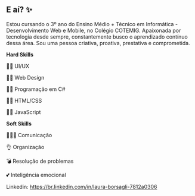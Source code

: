 ## **E aí?** ✨

Estou cursando o 3º ano do Ensino Médio + Técnico em Informática - Desenvolvimento Web e Mobile, no Colégio COTEMIG. Apaixonada por tecnologia desde sempre, constantemente busco o aprendizado contínuo dessa área. Sou uma pessoa criativa, proativa, prestativa e comprometida.

 **Hard Skills**

👩‍💻 UI/UX

👩‍💻 Web Design

👩‍💻 Programação em C#

👩‍💻 HTML/CSS

👩‍💻 JavaScript


**Soft Skills**

👨‍👨‍👦 Comunicação

👌 Organização

💣 Resolução de problemas

💕 Inteligência emocional


  Linkedin: https://br.linkedin.com/in/laura-borsagli-7812a0306

<!--
**borsagli/borsagli** is a ✨ _special_ ✨ repository because its `README.md` (this file) appears on your GitHub profile.

Here are some ideas to get you started:

- 🔭 I’m currently working on ...
- 🌱 I’m currently learning ...
- 👯 I’m looking to collaborate on ...
- 🤔 I’m looking for help with ...
- 💬 Ask me about ...
- 📫 How to reach me: ...
- 😄 Pronouns: ...
- ⚡ Fun fact: ...
-->
